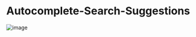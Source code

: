 # Autocomplete-Search-Suggestions

![image](https://github.com/Debarjitmohanty/Autocomplete-Search-Suggestions/assets/91021174/4898ed1e-ae55-4a51-8221-ad7029febf53)
